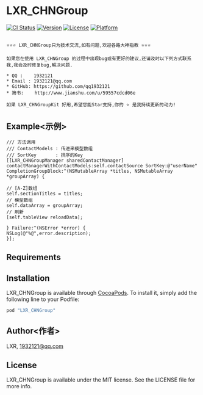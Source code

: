# LXR_CHNGroup

[![CI Status](http://img.shields.io/travis/1932121@qq.com/LXR_CHNGroup.svg?style=flat)](https://travis-ci.org/1932121@qq.com/LXR_CHNGroup)
[![Version](https://img.shields.io/cocoapods/v/LXR_CHNGroup.svg?style=flat)](http://cocoapods.org/pods/LXR_CHNGroup)
[![License](https://img.shields.io/cocoapods/l/LXR_CHNGroup.svg?style=flat)](http://cocoapods.org/pods/LXR_CHNGroup)
[![Platform](https://img.shields.io/cocoapods/p/LXR_CHNGroup.svg?style=flat)](http://cocoapods.org/pods/LXR_CHNGroup)

```objc

⭐️⭐️⭐️ LXR_CHNGroup只为技术交流,如有问题,欢迎各路大神指教 ⭐️⭐️⭐️

如果您在使用 LXR_CHNGroup 的过程中出现bug或有更好的建议,还请及时以下列方式联系我,我会及时修复bug,解决问题.

* QQ :    1932121
* Email : 1932121@qq.com
* GitHub: https://github.com/qq1932121
* 简书:    http://www.jianshu.com/u/59557cdcd06e

如果 LXR_CHNGroupKit 好用,希望您能Star支持,你的 ⭐️ 是我持续更新的动力!

```


## Example<示例>

```objc
/// 方法调用
/// ContactModels : 传进来模型数组
/// SortKey       : 排序的Key
[[LXR_CHNGroupManager sharedContactManager] contactManagerWithContactModels:self.contactSource SortKey:@"userName" CompletionGroupBlock:^(NSMutableArray *titles, NSMutableArray *groupArray) {

// [A-Z]数组
self.sectionTitles = titles;
// 模型数组
self.dataArray = groupArray;
// 刷新
[self.tableView reloadData];

} Failure:^(NSError *error) {
NSLog(@"%@",error.description);
}];
```

## Requirements

## Installation

LXR_CHNGroup is available through [CocoaPods](http://cocoapods.org). To install
it, simply add the following line to your Podfile:

```ruby
pod "LXR_CHNGroup"
```

## Author<作者>

LXR, 1932121@qq.com

## License

LXR_CHNGroup is available under the MIT license. See the LICENSE file for more info.
